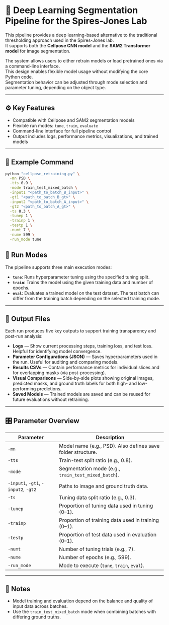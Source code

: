 # 🧠 Deep Learning Segmentation Pipeline for the Spires-Jones Lab

This pipeline provides a deep learning-based alternative to the traditional thresholding approach used in the Spires-Jones lab.  
It supports both the **Cellpose CNN model** and the **SAM2 Transformer model** for image segmentation.

The system allows users to either retrain models or load pretrained ones via a command-line interface.  
This design enables flexible model usage without modifying the core Python code.  
Segmentation behavior can be adjusted through mode selection and parameter tuning, depending on the object type.

---

## ⚙️ Key Features
- Compatible with Cellpose and SAM2 segmentation models  
- Flexible run modes: `tune`, `train`, `evaluate`  
- Command-line interface for full pipeline control  
- Output includes logs, performance metrics, visualizations, and trained models  

---

## 📜 Example Command
```bash
python "cellpose_retraining.py" \
  -mn PSD \
  -tts 0.9 \
  -mode train_test_mixed_batch \
  -input1 "<path_to_batch_B_input>" \
  -gt1 "<path_to_batch_B_gt>" \
  -input2 "<path_to_batch_A_input>" \
  -gt2 "<path_to_batch_A_gt>" \
  -ts 0.3 \
  -tunep 1 \
  -trainp 1 \
  -testp 1 \
  -numt 7 \
  -nume 599 \
  -run_mode tune
```

## 🚀 Run Modes
The pipeline supports three main execution modes:

- **`tune`**: Runs hyperparameter tuning using the specified tuning split.  
- **`train`**: Trains the model using the given training data and number of epochs.  
- **`eval`**: Evaluates a trained model on the test dataset. The test batch can differ from the training batch depending on the selected training mode.  

---

## 📂 Output Files
Each run produces five key outputs to support training transparency and post-run analysis:

- **Logs** — Show current processing steps, training loss, and test loss. Helpful for identifying model convergence.  
- **Parameter Configurations (JSON)** — Saves hyperparameters used in the run. Useful for auditing and comparing models.  
- **Results CSVs** — Contain performance metrics for individual slices and for overlapping masks (via post-processing).  
- **Visual Comparisons** — Side-by-side plots showing original images, predicted masks, and ground truth labels for both high- and low-performing predictions.  
- **Saved Models** — Trained models are saved and can be reused for future evaluations without retraining.  

---

## 🎛️ Parameter Overview
| Parameter | Description |
|-----------|-------------|
| `-mn` | Model name (e.g., PSD). Also defines save folder structure. |
| `-tts` | Train-test split ratio (e.g., 0.8). |
| `-mode` | Segmentation mode (e.g., `train_test_mixed_batch`). |
| `-input1`, `-gt1`, `-input2`, `-gt2` | Paths to image and ground truth data. |
| `-ts` | Tuning data split ratio (e.g., 0.3). |
| `-tunep` | Proportion of tuning data used in tuning (0–1). |
| `-trainp` | Proportion of training data used in training (0–1). |
| `-testp` | Proportion of test data used in evaluation (0–1). |
| `-numt` | Number of tuning trials (e.g., 7). |
| `-nume` | Number of epochs (e.g., 599). |
| `-run_mode` | Mode to execute (`tune`, `train`, `eval`). |

---

## 🧪 Notes
- Model training and evaluation depend on the balance and quality of input data across batches.  
- Use the `train_test_mixed_batch` mode when combining batches with differing ground truths.  

